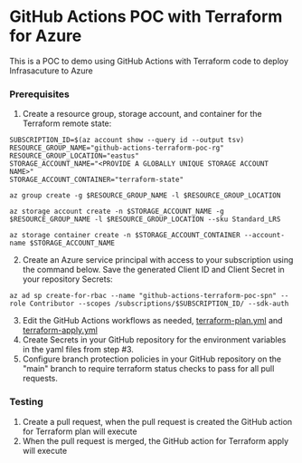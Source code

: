 # GitHub Actions POC with Terraform for Azure

This is a POC to demo using GitHub Actions with Terraform code to deploy Infrasacuture to Azure

### Prerequisites

1. Create a resource group, storage account, and container for the Terraform remote state:

````
SUBSCRIPTION_ID=$(az account show --query id --output tsv)
RESOURCE_GROUP_NAME="github-actions-terraform-poc-rg"
RESOURCE_GROUP_LOCATION="eastus"
STORAGE_ACCOUNT_NAME="<PROVIDE A GLOBALLY UNIQUE STORAGE ACCOUNT NAME>"
STORAGE_ACCOUNT_CONTAINER="terraform-state"

az group create -g $RESOURCE_GROUP_NAME -l $RESOURCE_GROUP_LOCATION

az storage account create -n $STORAGE_ACCOUNT_NAME -g $RESOURCE_GROUP_NAME -l $RESOURCE_GROUP_LOCATION --sku Standard_LRS

az storage container create -n $STORAGE_ACCOUNT_CONTAINER --account-name $STORAGE_ACCOUNT_NAME
````

2. Create an Azure service principal with access to your subscription using the command below. Save the generated Client ID and Client Secret in your repository Secrets:

````
az ad sp create-for-rbac --name "github-actions-terraform-poc-spn" --role Contributor --scopes /subscriptions/$SUBSCRIPTION_ID/ --sdk-auth
`````

3. Edit the GitHub Actions workflows as needed, [terraform-plan.yml](.github/workflows/terraform-plan.yml) and [terraform-apply.yml](.github/workflows/terraform-apply.yml)
4. Create Secrets in your GitHub repository for the environment variables in the yaml files from step #3.
5. Configure branch protection policies in your GitHub repository on the "main" branch to require terraform status checks to pass for all pull requests.


### Testing
1. Create a pull request, when the pull request is created the GitHub action for Terraform plan will execute
2. When the pull request is merged, the GitHub action for Terraform apply will execute
